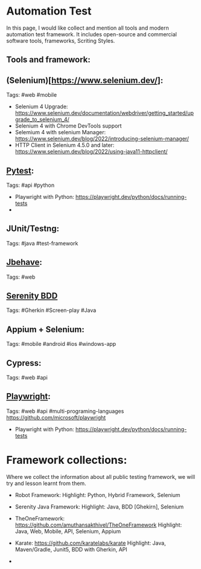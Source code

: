 # Automation Test
In this page, I would like collect and mention all tools and modern automation test framework. It includes open-source and commercial software tools, frameworks, Scriting Styles.

## Tools and framework:

## (Selenium)[https://www.selenium.dev/]: 
Tags: #web #mobile
+ Selenium 4 Upgrade: https://www.selenium.dev/documentation/webdriver/getting_started/upgrade_to_selenium_4/
+ Selenium 4 with Chrome DevTools support
+ Selemium 4 with selenium Manager: https://www.selenium.dev/blog/2022/introducing-selenium-manager/
+ HTTP Client in Selenium 4.5.0 and later: https://www.selenium.dev/blog/2022/using-java11-httpclient/
  
## [Pytest](https://docs.pytest.org/en/7.4.x/): 
Tags: #api #python
+ Playwright with Python: https://playwright.dev/python/docs/running-tests
+ 
## JUnit/Testng: 
Tags: #java #test-framework

## [Jbehave](https://jbehave.org/):
Tags: #web 

## [Serenity BDD](https://serenity-bdd.info/)
Tags: #Gherkin #Screen-play #Java

## Appium + Selenium:
Tags: #mobile #android #ios #windows-app

## Cypress:
Tags: #web #api

## [Playwright](https://playwright.dev/): 
Tags: #web #api #multi-programing-languages
https://github.com/microsoft/playwright
+ Playwright with Python: https://playwright.dev/python/docs/running-tests

# Framework collections:
Where we collect the information about all public testing framework, we will try and lesson learnt from them. 

- Robot Framework: 
Highlight: Python, Hybrid Framework, Selenium

- Serenity Java Framework:
Highlight: Java, BDD [Ghekirn], Selenium

- TheOneFramework: https://github.com/amuthansakthivel/TheOneFramework
Highlight: Java, Web, Mobile, API, Selenium, Appium

- Karate: https://github.com/karatelabs/karate
Highlight: Java, Maven/Gradle, Junit5,  BDD with Gherkin, API

- 

